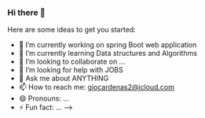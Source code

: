 ### Hi there 👋



Here are some ideas to get you started:

- 🔭 I’m currently working on spring Boot web application 
- 🌱 I’m currently learning Data structures and Algorithms 
- 👯 I’m looking to collaborate on ...
- 🤔 I’m looking for help with JOBS
- 💬 Ask me about ANYTHING 
- 📫 How to reach me: giocardenas2@icloud.com
- 😄 Pronouns: ...
- ⚡ Fun fact: ...
-->
